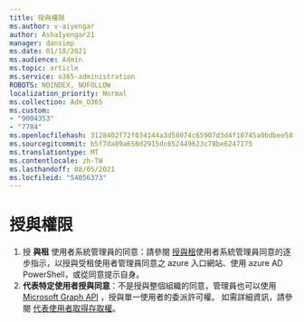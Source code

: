 ```yaml
---
title: 授與權限
ms.author: v-aiyengar
author: AshaIyengar21
manager: dansimp
ms.date: 01/18/2021
ms.audience: Admin
ms.topic: article
ms.service: o365-administration
ROBOTS: NOINDEX, NOFOLLOW
localization_priority: Normal
ms.collection: Adm_O365
ms.custom:
- "9004353"
- "7784"
ms.openlocfilehash: 3128402f72f034144a3d58074c65907d3d4f10745a9bdbee58fec14b09f419ea
ms.sourcegitcommit: b5f7da89a650d2915dc652449623c78be6247175
ms.translationtype: MT
ms.contentlocale: zh-TW
ms.lasthandoff: 08/05/2021
ms.locfileid: "54056373"
---
```

# <a name="grant-permissions"></a>授與權限

1. 授 **與租** 使用者系統管理員的同意：請參閱 [授與租](https://docs.microsoft.com/azure/active-directory/manage-apps/grant-admin-consent)使用者系統管理員同意的逐步指示，以授與受租使用者管理員同意之 azure 入口網站、使用 azure AD PowerShell，或從同意提示自身。
1. **代表特定使用者授與同意**：不是授與整個組織的同意，管理員也可以使用 [Microsoft Graph API](https://docs.microsoft.com/graph/use-the-api) ，授與單一使用者的委派許可權。 如需詳細資訊，請參閱 [代表使用者取得存取權](https://docs.microsoft.com/graph/auth-v2-user)。